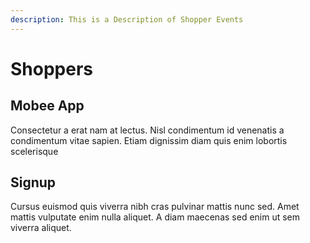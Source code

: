 ```yaml
---
description: This is a Description of Shopper Events
---
```


# Shoppers

## Mobee App

Consectetur a erat nam at lectus. Nisl condimentum id venenatis a condimentum vitae sapien. Etiam dignissim diam quis enim lobortis scelerisque

## Signup

Cursus euismod quis viverra nibh cras pulvinar mattis nunc sed. Amet mattis vulputate enim nulla aliquet. A diam maecenas sed enim ut sem viverra aliquet.






